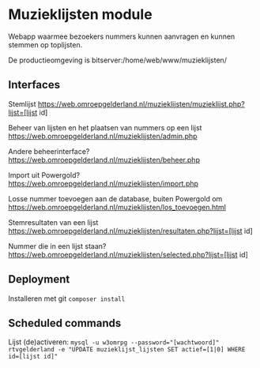 # Muzieklijsten module
Webapp waarmee bezoekers nummers kunnen aanvragen en kunnen stemmen op toplijsten.

De productieomgeving is bitserver:/home/web/www/muzieklijsten/

## Interfaces
Stemlijst
https://web.omroepgelderland.nl/muzieklijsten/muzieklijst.php?lijst=[lijst id]

Beheer van lijsten en het plaatsen van nummers op een lijst
https://web.omroepgelderland.nl/muzieklijsten/admin.php

Andere beheerinterface?
https://web.omroepgelderland.nl/muzieklijsten/beheer.php

Import uit Powergold?
https://web.omroepgelderland.nl/muzieklijsten/import.php

Losse nummer toevoegen aan de database, buiten Powergold om
https://web.omroepgelderland.nl/muzieklijsten/los_toevoegen.html

Stemresultaten van een lijst
https://web.omroepgelderland.nl/muzieklijsten/resultaten.php?lijst=[lijst id]

Nummer die in een lijst staan?
https://web.omroepgelderland.nl/muzieklijsten/selected.php?lijst=[lijst id]

## Deployment
Installeren met git
`composer install`

## Scheduled commands
Lijst (de)activeren:
`mysql -u w3omrpg --password="[wachtwoord]" rtvgelderland -e "UPDATE muzieklijst_lijsten SET actief=[1|0] WHERE id=[lijst id]"`
